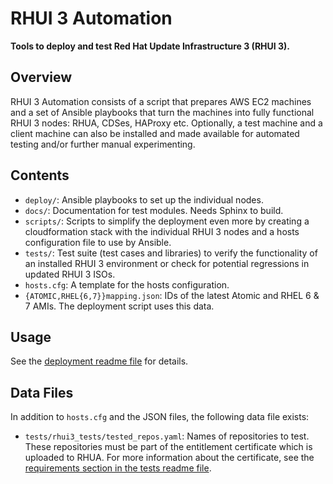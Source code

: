 RHUI 3 Automation
=================

__Tools to deploy and test Red Hat Update Infrastructure 3 (RHUI 3).__

Overview
--------
RHUI 3 Automation consists of a script that prepares AWS EC2 machines and a set of Ansible playbooks that turn the machines into fully functional RHUI 3 nodes: RHUA, CDSes, HAProxy etc. Optionally, a test machine and a client machine can also be installed and made available for automated testing and/or further manual experimenting.

Contents
--------

* `deploy/`: Ansible playbooks to set up the individual nodes.
* `docs/`: Documentation for test modules. Needs Sphinx to build.
* `scripts/`: Scripts to simplify the deployment even more by creating a cloudformation stack with the individual RHUI 3 nodes and a hosts configuration file to use by Ansible.
* `tests/`: Test suite (test cases and libraries) to verify the functionality of an installed RHUI 3 environment or check for potential regressions in updated RHUI 3 ISOs.
* `hosts.cfg`: A template for the hosts configuration.
* `{ATOMIC,RHEL{6,7}}mapping.json`: IDs of the latest Atomic and RHEL 6 & 7 AMIs. The deployment script uses this data.

Usage
-----

See the [deployment readme file](deploy/README.md) for details.

Data Files
----------

In addition to `hosts.cfg` and the JSON files, the following data file exists:

* `tests/rhui3_tests/tested_repos.yaml`: Names of repositories to test. These repositories must be part of the entitlement certificate which is uploaded to RHUA. For more information about the certificate, see the [requirements section in the tests readme file](tests/README.md#requirements).
